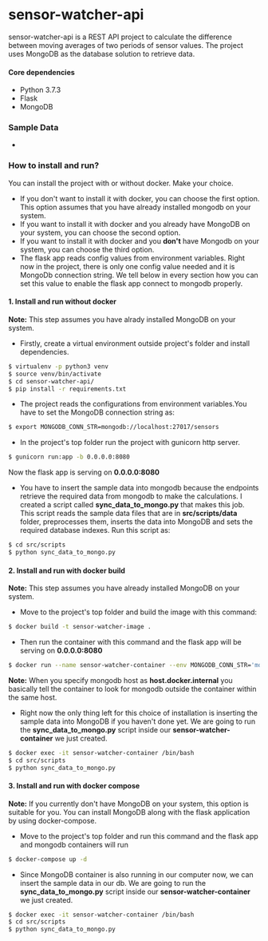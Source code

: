 # sensor-watcher-api
 
sensor-watcher-api is a REST API project to calculate the difference between moving averages of two periods of sensor values. The project uses MongoDB as the database solution to retrieve data.

#### Core dependencies
  - Python 3.7.3
  - Flask
  - MongoDB

### Sample Data
- 


###  How to install and run?
You can install the project with or without docker. Make your choice.
- If you don't want to install it with docker, you can choose the first option. This option assumes that you have already installed mongodb on your system.
- If you want to install it with docker and you already have MongoDB on your system, you can choose the second option.
- If you want to install it with docker and you **don't** have Mongodb on your system, you can choose the third option.
- The flask app reads config values from environment variables. Right now in the project, there is only one config value needed and it is MongoDb connection string. We tell below in every section how you can set this value to enable the flask app connect to mongodb properly.


#### 1. Install and run without docker
**Note:** This step assumes you have alrady installed MongoDB on your system.
- Firstly, create a virtual environment outside project's folder and install dependencies.
 ```sh
$ virtualenv -p python3 venv
$ source venv/bin/activate
$ cd sensor-watcher-api/
$ pip install -r requirements.txt
```

- The project reads the configurations from environment variables.You have to set the MongoDB connection string as:
 ```sh
$ export MONGODB_CONN_STR=mongodb://localhost:27017/sensors
```
- In the project's top folder run the project with gunicorn http server.
 ```sh
$ gunicorn run:app -b 0.0.0.0:8080
```
Now the flask app is serving on **0.0.0.0:8080**

- You have to insert the sample data into mongodb because the endpoints retrieve the required data from mongodb to make the calculations. I created a script called **sync_data_to_mongo.py** that makes this job. This script reads the sample data files that are in **src/scripts/data** folder, preprocesses them, inserts the data  into MongoDB and sets the required database indexes. Run this script as:
 ```sh
$ cd src/scripts
$ python sync_data_to_mongo.py
```

#### 2. Install and run with docker build
**Note:** This step assumes you have already installed MongoDB on your system.
 - Move to the project's top folder and build the image with this command:

```sh
$ docker build -t sensor-watcher-image .
```
 - Then run the container with this command and the flask app will be serving on **0.0.0.0:8080**
```sh
$ docker run --name sensor-watcher-container --env MONGODB_CONN_STR='mongodb://host.docker.internal:27017/sensors' -d -p 8080:8080 sensor-watcher-image
```
**Note:** When you specify mongodb host as **host.docker.internal** you basically tell the container to look for mongodb outside the container within the same host.

- Right now the only thing left for this choice of installation is inserting the sample data into MongoDB if you haven't done yet. We are going to run the **sync_data_to_mongo.py** script inside our **sensor-watcher-container** we just created.
```sh
$ docker exec -it sensor-watcher-container /bin/bash
$ cd src/scripts
$ python sync_data_to_mongo.py
```
#### 3. Install and run with docker compose
**Note:** If you currently don't have MongoDB on your system, this option is suitable for you. You can install MongoDB along with the flask application by using docker-compose.
 - Move to the project's top folder and run this command and the flask app and mongodb containers will run

```sh
$ docker-compose up -d
```
- Since MongoDB container is also running in our computer now, we can insert the sample data in our db. We are going to run the **sync_data_to_mongo.py** script inside our **sensor-watcher-container** we just created.
```sh
$ docker exec -it sensor-watcher-container /bin/bash
$ cd src/scripts
$ python sync_data_to_mongo.py
```